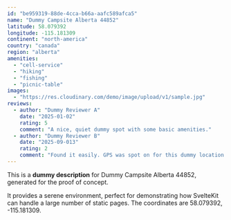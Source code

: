 ```yaml
---
id: "be959319-88de-4cca-b66a-aafc589afca5"
name: "Dummy Campsite Alberta 44852"
latitude: 58.079392
longitude: -115.181309
continent: "north-america"
country: "canada"
region: "alberta"
amenities:
  - "cell-service"
  - "hiking"
  - "fishing"
  - "picnic-table"
images:
  - "https://res.cloudinary.com/demo/image/upload/v1/sample.jpg"
reviews:
  - author: "Dummy Reviewer A"
    date: "2025-01-02"
    rating: 5
    comment: "A nice, quiet dummy spot with some basic amenities."
  - author: "Dummy Reviewer B"
    date: "2025-09-013"
    rating: 2
    comment: "Found it easily. GPS was spot on for this dummy location."
---
```


This is a **dummy description** for Dummy Campsite Alberta 44852, generated for the proof of concept.

It provides a serene environment, perfect for demonstrating how SvelteKit can handle a large number of static pages. The coordinates are 58.079392, -115.181309.
